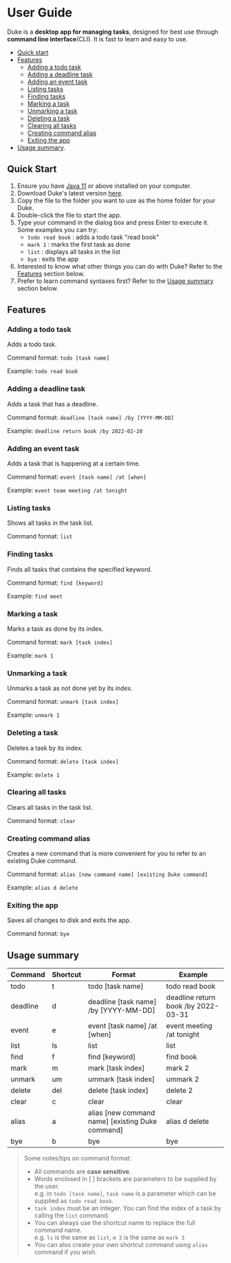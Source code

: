 # User Guide
Duke is a **desktop app for managing tasks**, designed for best use through **command line interface**(CLI). It is fast to learn and easy to use.
  - [Quick start](#quick-start)
  - [Features](#features)
    - [Adding a todo task](#adding-a-todo-task)
    - [Adding a deadline task](#adding-a-deadline-task)
    - [Adding an event task](#adding-an-event-task)
    - [Listing tasks](#listing-tasks)
    - [Finding tasks](#finding-tasks)
    - [Marking a task](#marking-a-task)
    - [Unmarking a task](#unmarking-a-task)
    - [Deleting a task](#deleting-a-task)
    - [Clearing all tasks](#clearing-all-tasks)
    - [Creating command alias](#creating-command-alias)
    - [Exiting the app](#exiting-the-app)
  - [Usage summary](#usage-summary).

## Quick Start
  1. Ensure you have [Java 11](https://www.oracle.com/java/technologies/downloads/#java11) or above installed on your computer.
  2. Download Duke's latest version [here](https://github.com/1001mei/ip/releases).
  3. Copy the file to the folder you want to use as the home folder for your Duke.
  4. Double-click the file to start the app.
  5. Type your command in the dialog box and press Enter to execute it. Some examples you can try:
      - `todo read book` : adds a todo task "read book"
      - `mark 1` : marks the first task as done
      - `list` : displays all tasks in the list
      - `bye` : exits the app
  6. Interested to know what other things you can do with Duke? Refer to the [Features](#features) section below.
  7. Prefer to learn command syntaxes first? Refer to the [Usage summary](#usage-summary) section below.

## Features 
### Adding a todo task

Adds a todo task.

Command format: `todo [task name]`

Example: `todo read book`

### Adding a deadline task

Adds a task that has a deadline.

Command format: `deadline [task name] /by [YYYY-MM-DD]`

Example: `deadline return book /by 2022-02-28`

### Adding an event task

Adds a task that is happening at a certain time.

Command format: `event [task name] /at [when]`

Example: `event team meeting /at tonight`

### Listing tasks

Shows all tasks in the task list.

Command format: `list`

### Finding tasks

Finds all tasks that contains the specified keyword.

Command format: `find [keyword]`

Example: `find meet`

### Marking a task

Marks a task as done by its index.

Command format: `mark [task index]`

Example: `mark 1`

### Unmarking a task

Unmarks a task as not done yet by its index.

Command format: `unmark [task index]`

Example: `unmark 1`

### Deleting a task

Deletes a task by its index.

Command format: `delete [task index]`

Example: `delete 1`

### Clearing all tasks

Clears all tasks in the task list.

Command format: `clear`

### Creating command alias

Creates a new command that is more convenient for you to refer to an existing Duke command.

Command format: `alias [new command name] [existing Duke command]`

Example: `alias d delete`

### Exiting the app

Saves all changes to disk and exits the app.

Command format: `bye`

## Usage summary
| Command | Shortcut | Format | Example |
| --- | --- | --- | --- |
| todo | t | todo [task name] | todo read book |
| deadline | d | deadline [task name] /by [YYYY-MM-DD] | deadline return book /by 2022-03-31 |
| event | e | event [task name] /at [when] | event meeting /at tonight |
| list | ls | list | list |
| find | f | find [keyword] | find book |
| mark | m | mark [task index] | mark 2 |
| unmark | um | ummark [task index] | ummark 2 |
| delete | del | delete [task index] | delete 2 |
| clear | c | clear | clear |
| alias | a | alias [new command name] [existing Duke command] | alias d delete |
| bye | b | bye | bye |

> Some notes/tips on command format:
> - All commands are **case sensitive**.
> - Words enclosed in [ ] brackets are parameters to be supplied by the user.\
>    e.g. in `todo [task name]`, `task name` is a parameter which can be supplied as `todo read book`.
> - `task index` must be an integer. You can find the index of a task by calling the `list` command.
> - You can always use the shortcut name to replace the full command name.\
>    e.g. `ls` is the same as `list`, `m 3` is the same as `mark 3`
> - You can also create your own shortcut command using `alias` command if you wish.
